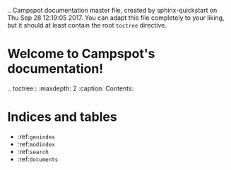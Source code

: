 .. Campspot documentation master file, created by
   sphinx-quickstart on Thu Sep 28 12:19:05 2017.
   You can adapt this file completely to your liking, but it should at least
   contain the root `toctree` directive.

Welcome to Campspot's documentation!
====================================

.. toctree::
   :maxdepth: 2
   :caption: Contents:



Indices and tables
==================

* :ref:`genindex`
* :ref:`modindex`
* :ref:`search`
* :ref:`documents`